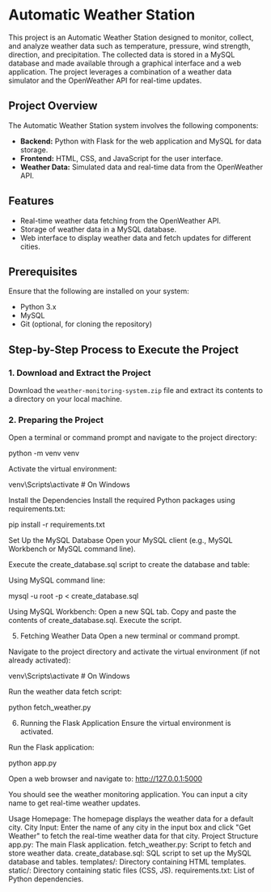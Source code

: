 # Automatic Weather Station

This project is an Automatic Weather Station designed to monitor, collect, and analyze weather data such as temperature, pressure, wind strength, direction, and precipitation. The collected data is stored in a MySQL database and made available through a graphical interface and a web application. The project leverages a combination of a weather data simulator and the OpenWeather API for real-time updates.

## Project Overview

The Automatic Weather Station system involves the following components:

- **Backend:** Python with Flask for the web application and MySQL for data storage.
- **Frontend:** HTML, CSS, and JavaScript for the user interface.
- **Weather Data:** Simulated data and real-time data from the OpenWeather API.

## Features

- Real-time weather data fetching from the OpenWeather API.
- Storage of weather data in a MySQL database.
- Web interface to display weather data and fetch updates for different cities.

## Prerequisites

Ensure that the following are installed on your system:

- Python 3.x
- MySQL
- Git (optional, for cloning the repository)

## Step-by-Step Process to Execute the Project

### 1. Download and Extract the Project

Download the `weather-monitoring-system.zip` file and extract its contents to a directory on your local machine.

### 2. Preparing the Project

Open a terminal or command prompt and navigate to the project directory:

python -m venv venv

Activate the virtual environment:

venv\Scripts\activate   # On Windows

Install the Dependencies
Install the required Python packages using requirements.txt:

pip install -r requirements.txt

Set Up the MySQL Database
Open your MySQL client (e.g., MySQL Workbench or MySQL command line).

Execute the create_database.sql script to create the database and table:

Using MySQL command line:

mysql -u root -p < create_database.sql

Using MySQL Workbench:
Open a new SQL tab.
Copy and paste the contents of create_database.sql.
Execute the script.

5. Fetching Weather Data
Open a new terminal or command prompt.

Navigate to the project directory and activate the virtual environment (if not already activated):

venv\Scripts\activate   # On Windows

Run the weather data fetch script:

python fetch_weather.py

6. Running the Flask Application
Ensure the virtual environment is activated.

Run the Flask application:

python app.py

Open a web browser and navigate to: http://127.0.0.1:5000

You should see the weather monitoring application. You can input a city name to get real-time weather updates.

Usage
Homepage: The homepage displays the weather data for a default city.
City Input: Enter the name of any city in the input box and click "Get Weather" to fetch the real-time weather data for that city.
Project Structure
app.py: The main Flask application.
fetch_weather.py: Script to fetch and store weather data.
create_database.sql: SQL script to set up the MySQL database and tables.
templates/: Directory containing HTML templates.
static/: Directory containing static files (CSS, JS).
requirements.txt: List of Python dependencies.
